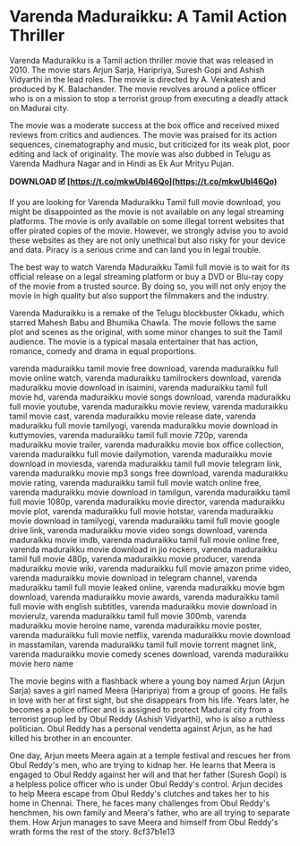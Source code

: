 # Varenda Maduraikku: A Tamil Action Thriller
 
Varenda Maduraikku is a Tamil action thriller movie that was released in 2010. The movie stars Arjun Sarja, Haripriya, Suresh Gopi and Ashish Vidyarthi in the lead roles. The movie is directed by A. Venkatesh and produced by K. Balachander. The movie revolves around a police officer who is on a mission to stop a terrorist group from executing a deadly attack on Madurai city.
 
The movie was a moderate success at the box office and received mixed reviews from critics and audiences. The movie was praised for its action sequences, cinematography and music, but criticized for its weak plot, poor editing and lack of originality. The movie was also dubbed in Telugu as Varenda Madhura Nagar and in Hindi as Ek Aur Mrityu Pujan.
 
**DOWNLOAD 🗹 [https://t.co/mkwUbl46Qo](https://t.co/mkwUbl46Qo)**


 
If you are looking for Varenda Maduraikku Tamil full movie download, you might be disappointed as the movie is not available on any legal streaming platforms. The movie is only available on some illegal torrent websites that offer pirated copies of the movie. However, we strongly advise you to avoid these websites as they are not only unethical but also risky for your device and data. Piracy is a serious crime and can land you in legal trouble.
 
The best way to watch Varenda Maduraikku Tamil full movie is to wait for its official release on a legal streaming platform or buy a DVD or Blu-ray copy of the movie from a trusted source. By doing so, you will not only enjoy the movie in high quality but also support the filmmakers and the industry.

Varenda Maduraikku is a remake of the Telugu blockbuster Okkadu, which starred Mahesh Babu and Bhumika Chawla. The movie follows the same plot and scenes as the original, with some minor changes to suit the Tamil audience. The movie is a typical masala entertainer that has action, romance, comedy and drama in equal proportions.
 
varenda maduraikku tamil movie free download,  varenda maduraikku full movie online watch,  varenda maduraikku tamilrockers download,  varenda maduraikku movie download in isaimini,  varenda maduraikku tamil full movie hd,  varenda maduraikku movie songs download,  varenda maduraikku full movie youtube,  varenda maduraikku movie review,  varenda maduraikku tamil movie cast,  varenda maduraikku movie release date,  varenda maduraikku full movie tamilyogi,  varenda maduraikku movie download in kuttymovies,  varenda maduraikku tamil full movie 720p,  varenda maduraikku movie trailer,  varenda maduraikku movie box office collection,  varenda maduraikku full movie dailymotion,  varenda maduraikku movie download in moviesda,  varenda maduraikku tamil full movie telegram link,  varenda maduraikku movie mp3 songs free download,  varenda maduraikku movie rating,  varenda maduraikku tamil full movie watch online free,  varenda maduraikku movie download in tamilgun,  varenda maduraikku tamil full movie 1080p,  varenda maduraikku movie director,  varenda maduraikku movie plot,  varenda maduraikku full movie hotstar,  varenda maduraikku movie download in tamilyogi,  varenda maduraikku tamil full movie google drive link,  varenda maduraikku movie video songs download,  varenda maduraikku movie imdb,  varenda maduraikku tamil full movie online free,  varenda maduraikku movie download in jio rockers,  varenda maduraikku tamil full movie 480p,  varenda maduraikku movie producer,  varenda maduraikku movie wiki,  varenda maduraikku full movie amazon prime video,  varenda maduraikku movie download in telegram channel,  varenda maduraikku tamil full movie leaked online,  varenda maduraikku movie bgm download,  varenda maduraikku movie awards,  varenda maduraikku tamil full movie with english subtitles,  varenda maduraikku movie download in movierulz,  varenda maduraikku tamil full movie 300mb,  varenda maduraikku movie heroine name,  varenda maduraikku movie poster,  varenda maduraikku full movie netflix,  varenda maduraikku movie download in masstamilan,  varenda maduraikku tamil full movie torrent magnet link,  varenda maduraikku movie comedy scenes download,  varenda maduraikku movie hero name
 
The movie begins with a flashback where a young boy named Arjun (Arjun Sarja) saves a girl named Meera (Haripriya) from a group of goons. He falls in love with her at first sight, but she disappears from his life. Years later, he becomes a police officer and is assigned to protect Madurai city from a terrorist group led by Obul Reddy (Ashish Vidyarthi), who is also a ruthless politician. Obul Reddy has a personal vendetta against Arjun, as he had killed his brother in an encounter.
 
One day, Arjun meets Meera again at a temple festival and rescues her from Obul Reddy's men, who are trying to kidnap her. He learns that Meera is engaged to Obul Reddy against her will and that her father (Suresh Gopi) is a helpless police officer who is under Obul Reddy's control. Arjun decides to help Meera escape from Obul Reddy's clutches and takes her to his home in Chennai. There, he faces many challenges from Obul Reddy's henchmen, his own family and Meera's father, who are all trying to separate them. How Arjun manages to save Meera and himself from Obul Reddy's wrath forms the rest of the story.
 8cf37b1e13
 
